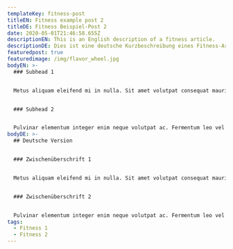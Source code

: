 ```yaml
---
templateKey: fitness-post
titleEN: Fitness example post 2
titleDE: Fitness Beispiel-Post 2
date: 2020-05-01T21:46:58.655Z
descriptionEN: This is an English description of a fitness article.
descriptionDE: Dies ist eine deutsche Kurzbeschreibung eines Fitness-Artikels.
featuredpost: true
featuredimage: /img/flavor_wheel.jpg
bodyEN: >-
  ### Subhead 1


  Metus aliquam eleifend mi in nulla. Sit amet volutpat consequat mauris. Nunc aliquet bibendum enim facilisis gravida neque convallis a. Erat nam at lectus urna duis. Massa vitae tortor condimentum lacinia quis vel. Tristique senectus et netus et malesuada fames ac turpis egestas. Ultrices sagittis orci a scelerisque purus semper eget duis at. Ac felis donec et odio pellentesque diam volutpat commodo. Nec feugiat in fermentum posuere urna nec tincidunt praesent semper. Odio aenean sed adipiscing diam donec adipiscing tristique risus.


  ### Subhead 2


  Pulvinar elementum integer enim neque volutpat ac. Fermentum leo vel orci porta non pulvinar neque. Ante metus dictum at tempor. Dignissim sodales ut eu sem integer vitae. Senectus et netus et malesuada fames. Cursus turpis massa tincidunt dui. Interdum varius sit amet mattis vulputate enim. Tincidunt arcu non sodales neque sodales. Risus nec feugiat in fermentum posuere urna nec tincidunt. Dignissim suspendisse in est ante in nibh mauris. Sed sed risus pretium quam. Mattis rhoncus urna neque viverra justo nec ultrices. Tincidunt id aliquet risus feugiat. Amet commodo nulla facilisi nullam vehicula ipsum a arcu cursus. Accumsan tortor posuere ac ut consequat semper viverra nam. Non curabitur gravida arcu ac tortor dignissim convallis aenean. Purus gravida quis blandit turpis cursus. Purus viverra accumsan in nisl nisi scelerisque. Euismod elementum nisi quis eleifend.
bodyDE: >-
  ## Deutsche Version


  ### Zwischenüberschrift 1


  Metus aliquam eleifend mi in nulla. Sit amet volutpat consequat mauris. Nunc aliquet bibendum enim facilisis gravida neque convallis a. Erat nam at lectus urna duis. Massa vitae tortor condimentum lacinia quis vel. Tristique senectus et netus et malesuada fames ac turpis egestas. Ultrices sagittis orci a scelerisque purus semper eget duis at. Ac felis donec et odio pellentesque diam volutpat commodo. Nec feugiat in fermentum posuere urna nec tincidunt praesent semper. Odio aenean sed adipiscing diam donec adipiscing tristique risus.


  ### Zwischenüberschrift 2


  Pulvinar elementum integer enim neque volutpat ac. Fermentum leo vel orci porta non pulvinar neque. Ante metus dictum at tempor. Dignissim sodales ut eu sem integer vitae. Senectus et netus et malesuada fames. Cursus turpis massa tincidunt dui. Interdum varius sit amet mattis vulputate enim. Tincidunt arcu non sodales neque sodales. Risus nec feugiat in fermentum posuere urna nec tincidunt. Dignissim suspendisse in est ante in nibh mauris. Sed sed risus pretium quam. Mattis rhoncus urna neque viverra justo nec ultrices. Tincidunt id aliquet risus feugiat. Amet commodo nulla facilisi nullam vehicula ipsum a arcu cursus. Accumsan tortor posuere ac ut consequat semper viverra nam. Non curabitur gravida arcu ac tortor dignissim convallis aenean. Purus gravida quis blandit turpis cursus. Purus viverra accumsan in nisl nisi scelerisque. Euismod elementum nisi quis eleifend.
tags:
  - Fitness 1
  - Fitness 2
---
```

